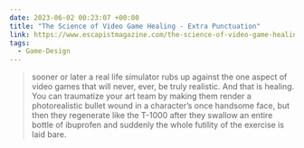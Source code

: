```yaml
---
date: 2023-06-02 00:23:07 +00:00
title: "The Science of Video Game Healing - Extra Punctuation"
link: https://www.escapistmagazine.com/the-science-of-video-game-healing-extra-punctuation/
tags:
  - Game-Design
---
```


> sooner or later a real life simulator rubs up against the one aspect of video games that will never, ever, be truly realistic. And that is healing. You can traumatize your art team by making them render a photorealistic bullet wound in a character’s once handsome face, but then they regenerate like the T-1000 after they swallow an entire bottle of ibuprofen and suddenly the whole futility of the exercise is laid bare.
